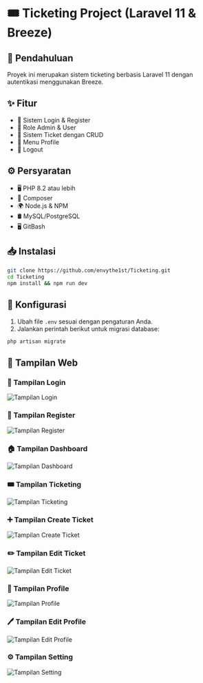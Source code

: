 # 🎟️ Ticketing Project (Laravel 11 & Breeze)

## 📌 Pendahuluan
Proyek ini merupakan sistem ticketing berbasis Laravel 11 dengan autentikasi menggunakan Breeze.

## ✨ Fitur
- 🔐 Sistem Login & Register
- 👥 Role Admin & User
- 🎫 Sistem Ticket dengan CRUD
- 👤 Menu Profile
- 🚪 Logout

## ⚙️ Persyaratan
- 🖥️ PHP 8.2 atau lebih
- 🎼 Composer
- 🌍 Node.js & NPM
- 🛢️ MySQL/PostgreSQL
- 🖥️ GitBash

## 📥 Instalasi
```bash
git clone https://github.com/envythe1st/Ticketing.git
cd Ticketing
npm install && npm run dev
```

## 🔧 Konfigurasi
1. Ubah file `.env` sesuai dengan pengaturan Anda.
2. Jalankan perintah berikut untuk migrasi database:
```bash
php artisan migrate
```

## 🎨 Tampilan Web

### 🔑 Tampilan Login
![Tampilan Login](public/image/login.png)

### 📝 Tampilan Register
![Tampilan Register](public/image/register.png)

### 🏠 Tampilan Dashboard
![Tampilan Dashboard](public/image/dashboard.png)

### 🎟️ Tampilan Ticketing
![Tampilan Ticketing](public/image/ticketing.png)

### ➕ Tampilan Create Ticket
![Tampilan Create Ticket](public/image/create_ticket.png)

### ✏️ Tampilan Edit Ticket
![Tampilan Edit Ticket](public/image/edit_ticket.png)

### 👤 Tampilan Profile
![Tampilan Profile](public/image/profile.png)

### 🖊️ Tampilan Edit Profile
![Tampilan Edit Profile](public/image/edit_profile.png)

### ⚙️ Tampilan Setting
![Tampilan Setting](public/image/setting.png)


